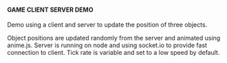 #### GAME CLIENT SERVER DEMO

Demo using a client and server to update the position of three objects.

Object positions are updated randomly from the server and animated using anime.js. Server is running on node and using socket.io to provide fast connection to client. Tick rate is variable and set to a low speed by default.


